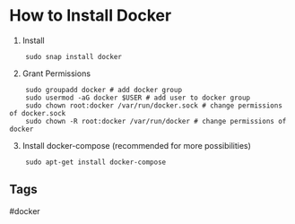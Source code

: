 # How to Install Docker

1. Install

```
	sudo snap install docker
```

2. Grant Permissions
```
	sudo groupadd docker # add docker group
	sudo usermod -aG docker $USER # add user to docker group
	sudo chown root:docker /var/run/docker.sock # change permissions of docker.sock
	sudo chown -R root:docker /var/run/docker # change permissions of docker
```

3. Install docker-compose (recommended for more possibilities)
```
	sudo apt-get install docker-compose
``` 

## Tags
#docker
